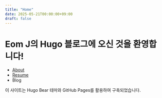 ```yaml
---
title: "Home"
date: 2025-05-21T00:00:00+09:00
draft: false
---
```


# Eom J의 Hugo 블로그에 오신 것을 환영합니다!


- [About](/about/)
- [Resume](/resume/)
- Blog

이 사이트는 Hugo Bear 테마와 GitHub Pages를 활용하여 구축되었습니다.
